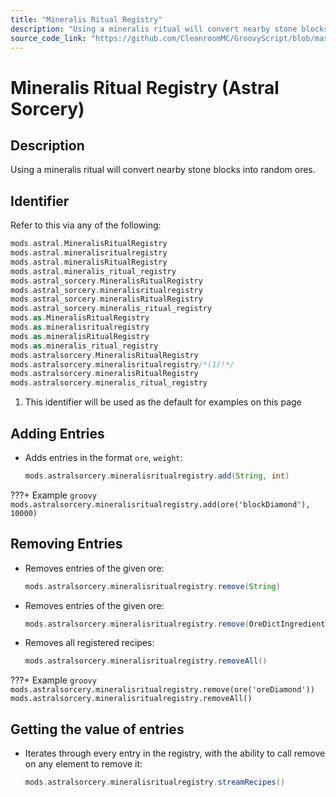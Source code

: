 ```yaml
---
title: "Mineralis Ritual Registry"
description: "Using a mineralis ritual will convert nearby stone blocks into random ores."
source_code_link: "https://github.com/CleanroomMC/GroovyScript/blob/master/src/main/java/com/cleanroommc/groovyscript/compat/mods/astralsorcery/OreChance.java"
---
```


# Mineralis Ritual Registry (Astral Sorcery)

## Description

Using a mineralis ritual will convert nearby stone blocks into random ores.

## Identifier

Refer to this via any of the following:

```groovy hl_lines="14"
mods.astral.MineralisRitualRegistry
mods.astral.mineralisritualregistry
mods.astral.mineralisRitualRegistry
mods.astral.mineralis_ritual_registry
mods.astral_sorcery.MineralisRitualRegistry
mods.astral_sorcery.mineralisritualregistry
mods.astral_sorcery.mineralisRitualRegistry
mods.astral_sorcery.mineralis_ritual_registry
mods.as.MineralisRitualRegistry
mods.as.mineralisritualregistry
mods.as.mineralisRitualRegistry
mods.as.mineralis_ritual_registry
mods.astralsorcery.MineralisRitualRegistry
mods.astralsorcery.mineralisritualregistry/*(1)!*/
mods.astralsorcery.mineralisRitualRegistry
mods.astralsorcery.mineralis_ritual_registry
```

1. This identifier will be used as the default for examples on this page

## Adding Entries

- Adds entries in the format `ore`, `weight`:

    ```groovy
    mods.astralsorcery.mineralisritualregistry.add(String, int)
    ```

???+ Example
    ```groovy
    mods.astralsorcery.mineralisritualregistry.add(ore('blockDiamond'), 10000)
    ```

## Removing Entries

- Removes entries of the given ore:

    ```groovy
    mods.astralsorcery.mineralisritualregistry.remove(String)
    ```

- Removes entries of the given ore:

    ```groovy
    mods.astralsorcery.mineralisritualregistry.remove(OreDictIngredient)
    ```

- Removes all registered recipes:

    ```groovy
    mods.astralsorcery.mineralisritualregistry.removeAll()
    ```

???+ Example
    ```groovy
    mods.astralsorcery.mineralisritualregistry.remove(ore('oreDiamond'))
    mods.astralsorcery.mineralisritualregistry.removeAll()
    ```

## Getting the value of entries

- Iterates through every entry in the registry, with the ability to call remove on any element to remove it:

    ```groovy
    mods.astralsorcery.mineralisritualregistry.streamRecipes()
    ```
